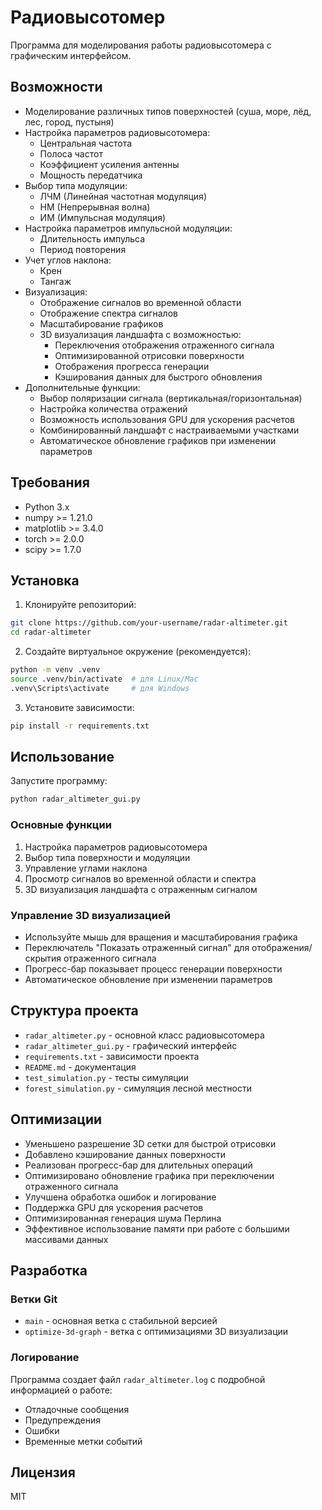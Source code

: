# Радиовысотомер

Программа для моделирования работы радиовысотомера с графическим интерфейсом.

## Возможности

- Моделирование различных типов поверхностей (суша, море, лёд, лес, город, пустыня)
- Настройка параметров радиовысотомера:
  - Центральная частота
  - Полоса частот
  - Коэффициент усиления антенны
  - Мощность передатчика
- Выбор типа модуляции:
  - ЛЧМ (Линейная частотная модуляция)
  - НМ (Непрерывная волна)
  - ИМ (Импульсная модуляция)
- Настройка параметров импульсной модуляции:
  - Длительность импульса
  - Период повторения
- Учет углов наклона:
  - Крен
  - Тангаж
- Визуализация:
  - Отображение сигналов во временной области
  - Отображение спектра сигналов
  - Масштабирование графиков
  - 3D визуализация ландшафта с возможностью:
    - Переключения отображения отраженного сигнала
    - Оптимизированной отрисовки поверхности
    - Отображения прогресса генерации
    - Кэширования данных для быстрого обновления
- Дополнительные функции:
  - Выбор поляризации сигнала (вертикальная/горизонтальная)
  - Настройка количества отражений
  - Возможность использования GPU для ускорения расчетов
  - Комбинированный ландшафт с настраиваемыми участками
  - Автоматическое обновление графиков при изменении параметров

## Требования

- Python 3.x
- numpy >= 1.21.0
- matplotlib >= 3.4.0
- torch >= 2.0.0
- scipy >= 1.7.0

## Установка

1. Клонируйте репозиторий:
```bash
git clone https://github.com/your-username/radar-altimeter.git
cd radar-altimeter
```

2. Создайте виртуальное окружение (рекомендуется):
```bash
python -m venv .venv
source .venv/bin/activate  # для Linux/Mac
.venv\Scripts\activate     # для Windows
```

3. Установите зависимости:
```bash
pip install -r requirements.txt
```

## Использование

Запустите программу:
```bash
python radar_altimeter_gui.py
```

### Основные функции

1. Настройка параметров радиовысотомера
2. Выбор типа поверхности и модуляции
3. Управление углами наклона
4. Просмотр сигналов во временной области и спектра
5. 3D визуализация ландшафта с отраженным сигналом

### Управление 3D визуализацией

- Используйте мышь для вращения и масштабирования графика
- Переключатель "Показать отраженный сигнал" для отображения/скрытия отраженного сигнала
- Прогресс-бар показывает процесс генерации поверхности
- Автоматическое обновление при изменении параметров

## Структура проекта

- `radar_altimeter.py` - основной класс радиовысотомера
- `radar_altimeter_gui.py` - графический интерфейс
- `requirements.txt` - зависимости проекта
- `README.md` - документация
- `test_simulation.py` - тесты симуляции
- `forest_simulation.py` - симуляция лесной местности

## Оптимизации

- Уменьшено разрешение 3D сетки для быстрой отрисовки
- Добавлено кэширование данных поверхности
- Реализован прогресс-бар для длительных операций
- Оптимизировано обновление графика при переключении отраженного сигнала
- Улучшена обработка ошибок и логирование
- Поддержка GPU для ускорения расчетов
- Оптимизированная генерация шума Перлина
- Эффективное использование памяти при работе с большими массивами данных

## Разработка

### Ветки Git

- `main` - основная ветка с стабильной версией
- `optimize-3d-graph` - ветка с оптимизациями 3D визуализации

### Логирование

Программа создает файл `radar_altimeter.log` с подробной информацией о работе:
- Отладочные сообщения
- Предупреждения
- Ошибки
- Временные метки событий

## Лицензия

MIT 